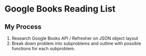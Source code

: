# Google Books Reading List

## My Process

1. Research Google Books API / Refresher on JSON object layout
2. Break down problem into subproblems and outline with possible functions for each subproblem.
